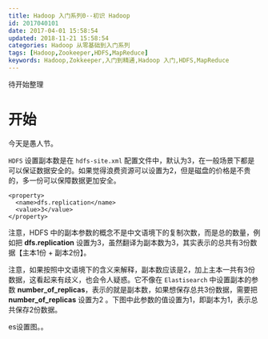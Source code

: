 ```yaml
---
title: Hadoop 入门系列0--初识 Hadoop
id: 2017040101
date: 2017-04-01 15:58:54
updated: 2018-11-21 15:58:54
categories: Hadoop 从零基础到入门系列
tags: [Hadoop,Zookeeper,HDFS,MapReduce]
keywords: Hadoop,Zokkeeper,入门到精通,Hadoop 入门,HDFS,MapReduce
---
```



待开始整理


<!-- more -->


# 开始


今天是愚人节。

`HDFS` 设置副本数是在 `hdfs-site.xml` 配置文件中，默认为3，在一般场景下都是可以保证数据安全的。如果觉得浪费资源可以设置为2，但是磁盘的价格是不贵的，多一份可以保障数据更加安全。

```
<property>
  <name>dfs.replication</name>
  <value>3</value>
</property>
```

注意，HDFS 中的副本参数的概念不是中文语境下的复制次数，而是总的数量，例如把 **dfs.replication** 设置为3，虽然翻译为副本数为3，其实表示的总共有3份数据【主本1份 + 副本2份】。

注意，如果按照中文语境下的含义来解释，副本数应该是2，加上主本一共有3份数据，这看起来有歧义，也会令人疑惑。它不像在 `Elastisearch` 中设置副本的参数 **number_of_replicas**，表示的就是副本数，如果想保存总共3份数据，需要把 **number_of_replicas** 设置为2 。下图中此参数的值设置为1，即副本为1，表示总共保存2份数据。

es设置图。。

